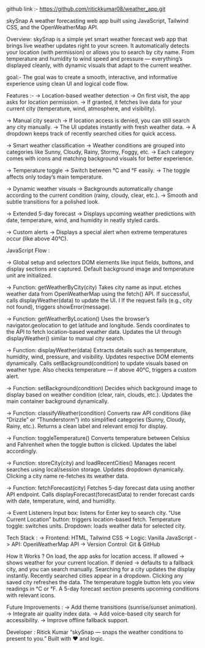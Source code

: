 github link :- https://github.com/ritickkumar08/weather_app.git

skySnap
A weather forecasting web app built using JavaScript, Tailwind CSS, and the OpenWeatherMap API.

Overview:
skySnap is a simple yet smart weather forecast web app that brings live weather updates right to your screen.
It automatically detects your location (with permission) or allows you to search by city name.
From temperature and humidity to wind speed and pressure — everything’s displayed cleanly, with dynamic visuals that adapt to the current weather.

goal:- The goal was to create a smooth, interactive, and informative experience using clean UI and logical code flow.

Features :-
-> Location-based weather detection
   -> On first visit, the app asks for location permission.
   -> If granted, it fetches live data for your current city (temperature, wind, atmosphere, and visibility).

-> Manual city search
   -> If location access is denied, you can still search any city manually.
   -> The UI updates instantly with fresh weather data.
   -> A dropdown keeps track of recently searched cities for quick access.

-> Smart weather classification
   -> Weather conditions are grouped into categories like Sunny, Cloudy, Rainy, Stormy, Foggy, etc.
   -> Each category comes with icons and matching background visuals for better experience.

-> Temperature toggle
   -> Switch between °C and °F easily.
   -> The toggle affects only today’s main temperature.

-> Dynamic weather visuals
   -> Backgrounds automatically change according to the current condition (rainy, cloudy, clear, etc.).
   -> Smooth and subtle transitions for a polished look.

-> Extended 5-day forecast
   -> Displays upcoming weather predictions with date, temperature, wind, and humidity in neatly styled cards.

-> Custom alerts
   -> Displays a special alert when extreme temperatures occur (like above 40°C).


JavaScript Flow :

-> Global setup and selectors
      DOM elements like input fields, buttons, and display sections are captured.
      Default background image and temperature unit are initialized.

-> Function: getWeatherByCity(city)
      Takes city name as input.
      etches weather data from OpenWeatherMap using the fetch() API.
      If successful, calls displayWeather(data) to update the UI.
I     If the request fails (e.g., city not found), triggers showError(message).

-> Function: getWeatherByLocation()
      Uses the browser’s navigator.geolocation to get latitude and longitude.
      Sends coordinates to the API to fetch location-based weather data.
      Updates the UI through displayWeather() similar to manual city search.

-> Function: displayWeather(data)
      Extracts details such as temperature, humidity, wind, pressure, and visibility.
      Updates respective DOM elements dynamically.
      Calls setBackground(condition) to update visuals based on weather type.
      Also checks temperature — if above 40°C, triggers a custom alert.

-> Function: setBackground(condition)
      Decides which background image to display based on weather condition (clear, rain, clouds, etc.).
      Updates the main container background dynamically.

-> Function: classifyWeather(condition)
      Converts raw API conditions (like “Drizzle” or “Thunderstorm”) into simplified categories (Sunny, Cloudy, Rainy, etc.).
      Returns a clean label and relevant emoji for display.

-> Function: toggleTemperature()
      Converts temperature between Celsius and Fahrenheit when the toggle button is clicked.
      Updates the label accordingly.

-> Function: storeCity(city) and loadRecentCities()
      Manages recent searches using local/session storage.
      Updates dropdown dynamically.
      Clicking a city name re-fetches its weather data.

-> Function: fetchForecast(city)
      Fetches 5-day forecast data using another API endpoint.
      Calls displayForecast(forecastData) to render forecast cards with date, temperature, wind, and humidity.

-> Event Listeners
      Input box: listens for Enter key to search city.
      “Use Current Location” button: triggers location-based fetch.
      Temperature toggle: switches units.
      Dropdown: loads weather data for selected city.

Tech Stack :
   -> Frontend: HTML, Tailwind CSS
   -> Logic: Vanilla JavaScript
   -> API: OpenWeatherMap API
   -> Version Control: Git & GitHub

How It Works ?
   On load, the app asks for location access.
   If allowed → shows weather for your current location.
   If denied → defaults to a fallback city, and you can search manually.
   Searching for a city updates the display instantly.
   Recently searched cities appear in a dropdown.
   Clicking any saved city refreshes the data.
   The temperature toggle button lets you view readings in °C or °F.
   A 5-day forecast section presents upcoming conditions with relevant icons.

Future Improvements :
   -> Add theme transitions (sunrise/sunset animation).
   -> Integrate air quality index data.
   -> Add voice-based city search for accessibility.
   -> Improve offline fallback support.

Developer : Ritick Kumar
“skySnap — snaps the weather conditions to present to you.” Built with ❤️ and logic.